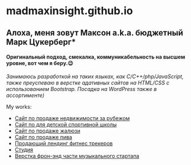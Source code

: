 # madmaxinsight.github.io

## Алоха, меня зовут Максон a.k.a. бюджетный Марк Цукерберг*

#### Оригинальный подход, смекалка, коммуникабельность на высшем уровне, вот чем я беру.😉   

*Занимаюсь разработкой на таких языках, как C/C++/php/JavaScript, также преуспеваю в верстке адативных сайтов на HTML/CSS с использованием Bootstrap. Посадка на WordPress также в ассортименте)* 
 
My works:
- [Сайт по продаже недвижимости за рубежом](https://klondike.site/)
- [Сайт по для детской спортивной школы](https://dcspofficial.ru/) 
- [Сайт по продаже жалюзи](https://madmaxinsight.github.io/site/) 
- [Сайт по продаже пива](https://madmaxinsight.github.io/beer/) 
- [Продающий лендинг фитнес трекеров](https://madmaxinsight.github.io/miBand/)
- [Студия](https://madmaxinsight.github.io/good-production.ru/)
- [Верстка фрон-энд части музыкального стартапа](https://madmaxinsight.github.io/Startup/)

